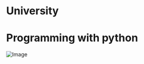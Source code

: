 # University
# Programming with python

![Image](https://github.com/user-attachments/assets/f4759d7c-5d07-46d6-a2ed-b285edca0510)
